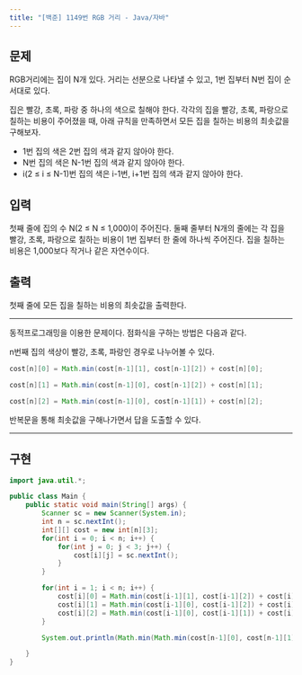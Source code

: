 ```yaml
---
title: "[백준] 1149번 RGB 거리 - Java/자바"
---
```




## 문제

RGB거리에는 집이 N개 있다. 거리는 선분으로 나타낼 수 있고, 1번 집부터 N번 집이 순서대로 있다.

집은 빨강, 초록, 파랑 중 하나의 색으로 칠해야 한다. 각각의 집을 빨강, 초록, 파랑으로 칠하는 비용이 주어졌을 때, 아래 규칙을 만족하면서 모든 집을 칠하는 비용의 최솟값을 구해보자.

- 1번 집의 색은 2번 집의 색과 같지 않아야 한다.
- N번 집의 색은 N-1번 집의 색과 같지 않아야 한다.
- i(2 ≤ i ≤ N-1)번 집의 색은 i-1번, i+1번 집의 색과 같지 않아야 한다.

## 입력

첫째 줄에 집의 수 N(2 ≤ N ≤ 1,000)이 주어진다. 둘째 줄부터 N개의 줄에는 각 집을 빨강, 초록, 파랑으로 칠하는 비용이 1번 집부터 한 줄에 하나씩 주어진다. 집을 칠하는 비용은 1,000보다 작거나 같은 자연수이다.

## 출력

첫째 줄에 모든 집을 칠하는 비용의 최솟값을 출력한다.







---







동적프로그래밍을 이용한 문제이다. 점화식을 구하는 방법은 다음과 같다.

n번째 집의 색상이 빨강, 초록, 파랑인 경우로 나누어볼 수 있다.



```java
cost[n][0] = Math.min(cost[n-1][1], cost[n-1][2]) + cost[n][0];
```

```java
cost[n][1] = Math.min(cost[n-1][0], cost[n-1][2]) + cost[n][1];
```

```java
cost[n][2] = Math.min(cost[n-1][0], cost[n-1][1]) + cost[n][2];
```



반복문을 통해 최솟값을 구해나가면서 답을 도출할 수 있다.







---







## 구현

```java
import java.util.*;

public class Main {
    public static void main(String[] args) {
        Scanner sc = new Scanner(System.in);
        int n = sc.nextInt();
        int[][] cost = new int[n][3];
        for(int i = 0; i < n; i++) {
            for(int j = 0; j < 3; j++) {
                cost[i][j] = sc.nextInt();
            }
        }

        for(int i = 1; i < n; i++) {
            cost[i][0] = Math.min(cost[i-1][1], cost[i-1][2]) + cost[i][0];
            cost[i][1] = Math.min(cost[i-1][0], cost[i-1][2]) + cost[i][1];
            cost[i][2] = Math.min(cost[i-1][0], cost[i-1][1]) + cost[i][2];
        }

        System.out.println(Math.min(Math.min(cost[n-1][0], cost[n-1][1]), cost[n-1][2]));

    }
}
```



